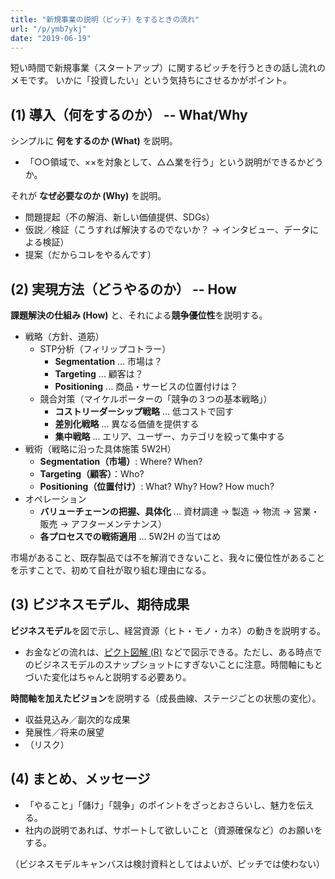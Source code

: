 ```yaml
---
title: "新規事業の説明（ピッチ）をするときの流れ"
url: "/p/ymb7ykj"
date: "2019-06-19"
---
```


短い時間で新規事業（スタートアップ）に関するピッチを行うときの話し流れのメモです。
いかに「投資したい」という気持ちにさせるかがポイント。


(1) 導入（何をするのか） -- What/Why
----

シンプルに **何をするのか (What)** を説明。

- 「○○領域で、××を対象として、△△業を行う」という説明ができるかどうか。

それが **なぜ必要なのか (Why)** を説明。

- 問題提起（不の解消、新しい価値提供、SDGs）
- 仮説／検証（こうすれば解決するのでないか？ → インタビュー、データによる検証）
- 提案（だからコレをやるんです）


(2) 実現方法（どうやるのか） -- How
----

**課題解決の仕組み (How)** と、それによる**競争優位性**を説明する。

- 戦略（方針、道筋）
    - STP分析（フィリップコトラー）
        - <b>Segmentation</b> ... 市場は？
        - <b>Targeting</b> ... 顧客は？
        - <b>Positioning</b> ... 商品・サービスの位置付けは？
    - 競合対策（マイケルポーターの「競争の３つの基本戦略」）
        - <b>コストリーダーシップ戦略</b> ... 低コストで回す
        - <b>差別化戦略</b> ... 異なる価値を提供する
        - <b>集中戦略</b> ... エリア、ユーザー、カテゴリを絞って集中する
- 戦術（戦略に沿った具体施策 5W2H）
    - <b>Segmentation（市場）</b>: Where? When?
    - <b>Targeting（顧客）</b>：Who?
    - <b>Positioning（位置付け）</b>: What? Why? How? How much?
- オペレーション
    - <b>バリューチェーンの把握、具体化</b> ... 資材調達 → 製造 → 物流 → 営業・販売 → アフターメンテナンス）
    - <b>各プロセスでの戦術適用</b> ... 5W2H の当てはめ

市場があること、既存製品では不を解消できないこと、我々に優位性があることを示すことで、初めて自社が取り組む理由になる。


(3) ビジネスモデル、期待成果
----

**ビジネスモデル**を図で示し、経営資源（ヒト・モノ・カネ）の動きを説明する。

- お金などの流れは、[ピクト図解 (R)](http://pictozukai.jp/) などで図示できる。ただし、ある時点でのビジネスモデルのスナップショットにすぎないことに注意。時間軸にもとづいた変化はちゃんと説明する必要あり。

**時間軸を加えたビジョン**を説明する（成長曲線、ステージごとの状態の変化）。

- 収益見込み／副次的な成果
- 発展性／将来の展望
- （リスク）


(4) まとめ、メッセージ
----

- 「やること」「儲け」「競争」のポイントをざっとおさらいし、魅力を伝える。
- 社内の説明であれば、サポートして欲しいこと（資源確保など）のお願いをする。

（ビジネスモデルキャンバスは検討資料としてはよいが、ピッチでは使わない）

